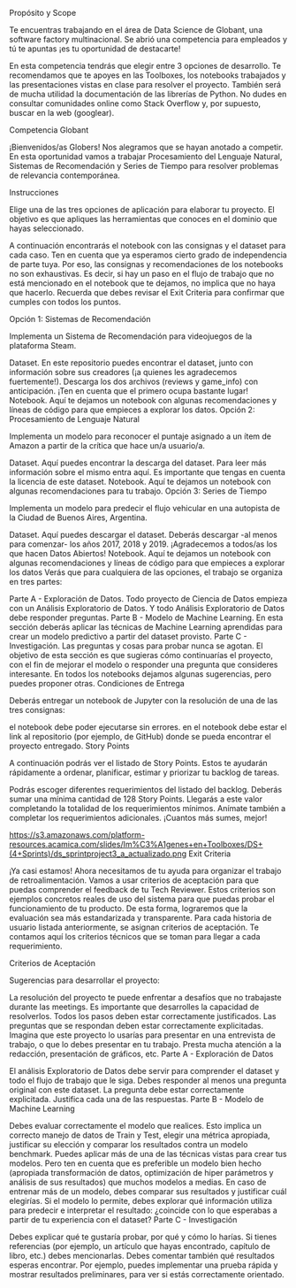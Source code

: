 Propósito y Scope

Te encuentras trabajando en el área de Data Science de Globant, una software factory multinacional. Se abrió una competencia para empleados y tú te apuntas ¡es tu oportunidad de destacarte!

En esta competencia tendrás que elegir entre 3 opciones de desarrollo. Te recomendamos que te apoyes en las Toolboxes, los notebooks trabajados y las presentaciones vistas en clase para resolver el proyecto. También será de mucha utilidad la documentación de las librerías de Python. No dudes en consultar comunidades online como Stack Overflow y, por supuesto, buscar en la web (googlear).

Competencia Globant

¡Bienvenidos/as Globers! Nos alegramos que se hayan anotado a competir. En esta oportunidad vamos a trabajar Procesamiento del Lenguaje Natural, Sistemas de Recomendación y Series de Tiempo para resolver problemas de relevancia contemporánea.

Instrucciones

Elige una de las tres opciones de aplicación para elaborar tu proyecto. El objetivo es que apliques las herramientas que conoces en el dominio que hayas seleccionado.

A continuación encontrarás el notebook con las consignas y el dataset para cada caso. Ten en cuenta que ya esperamos cierto grado de independencia de parte tuya. Por eso, las consignas y recomendaciones de los notebooks no son exhaustivas. Es decir, si hay un paso en el flujo de trabajo que no está mencionado en el notebook que te dejamos, no implica que no haya que hacerlo. Recuerda que debes revisar el Exit Criteria para confirmar que cumples con todos los puntos.

Opción 1: Sistemas de Recomendación

Implementa un Sistema de Recomendación para videojuegos de la plataforma Steam.

Dataset. En este repositorio puedes encontrar el dataset, junto con información sobre sus creadores (¡a quienes les agradecemos fuertemente!). Descarga los dos archivos (reviews y game_info) con anticipación. ¡Ten en cuenta que el primero ocupa bastante lugar!
Notebook. Aquí te dejamos un notebook con algunas recomendaciones y líneas de código para que empieces a explorar los datos.
Opción 2: Procesamiento de Lenguaje Natural

Implementa un modelo para reconocer el puntaje asignado a un ítem de Amazon a partir de la crítica que hace un/a usuario/a.

Dataset. Aquí puedes encontrar la descarga del dataset. Para leer más información sobre el mismo entra aquí. Es importante que tengas en cuenta la licencia de este dataset.
Notebook. Aquí te dejamos un notebook con algunas recomendaciones para tu trabajo.
Opción 3: Series de Tiempo

Implementa un modelo para predecir el flujo vehicular en una autopista de la Ciudad de Buenos Aires, Argentina.

Dataset. Aquí puedes descargar el dataset. Deberás descargar -al menos para comenzar- los años 2017, 2018 y 2019. ¡Agradecemos a todos/as los que hacen Datos Abiertos!
Notebook. Aquí te dejamos un notebook con algunas recomendaciones y líneas de código para que empieces a explorar los datos
Verás que para cualquiera de las opciones, el trabajo se organiza en tres partes:

Parte A - Exploración de Datos. Todo proyecto de Ciencia de Datos empieza con un Análisis Exploratorio de Datos. Y todo Análisis Exploratorio de Datos debe responder preguntas.
Parte B - Modelo de Machine Learning. En esta sección deberás aplicar las técnicas de Machine Learning aprendidas para crear un modelo predictivo a partir del dataset provisto.
Parte C - Investigación. Las preguntas y cosas para probar nunca se agotan. El objetivo de esta sección es que sugieras cómo continuarías el proyecto, con el fin de mejorar el modelo o responder una pregunta que consideres interesante. En todos los notebooks dejamos algunas sugerencias, pero puedes proponer otras.
Condiciones de Entrega

Deberás entregar un notebook de Jupyter con la resolución de una de las tres consignas:

el notebook debe poder ejecutarse sin errores.
en el notebook debe estar el link al repositorio (por ejemplo, de GitHub) donde se pueda encontrar el proyecto entregado.
Story Points

A continuación podrás ver el listado de Story Points. Estos te ayudarán rápidamente a ordenar, planificar, estimar y priorizar tu backlog de tareas.

Podrás escoger diferentes requerimientos del listado del backlog. Deberás sumar una mínima cantidad de 128 Story Points. Llegarás a este valor completando la totalidad de los requerimientos mínimos. Anímate también a completar los requerimientos adicionales. ¡Cuantos más sumes, mejor!

https://s3.amazonaws.com/platform-resources.acamica.com/slides/Im%C3%A1genes+en+Toolboxes/DS+(4+Sprints)/ds_sprintproject3_a_actualizado.png
Exit Criteria

¡Ya casi estamos! Ahora necesitamos de tu ayuda para organizar el trabajo de retroalimentación. Vamos a usar criterios de aceptación para que puedas comprender el feedback de tu Tech Reviewer. Estos criterios son ejemplos concretos reales de uso del sistema para que puedas probar el funcionamiento de tu producto. De esta forma, lograremos que la evaluación sea más estandarizada y transparente. Para cada historia de usuario listada anteriormente, se asignan criterios de aceptación. Te contamos aquí los criterios técnicos que se toman para llegar a cada requerimiento.

Criterios de Aceptación

Sugerencias para desarrollar el proyecto:

La resolución del proyecto te puede enfrentar a desafíos que no trabajaste durante las meetings. Es importante que desarrolles la capacidad de resolverlos.
Todos los pasos deben estar correctamente justificados.
Las preguntas que se respondan deben estar correctamente explicitadas.
Imagina que este proyecto lo usarías para presentar en una entrevista de trabajo, o que lo debes presentar en tu trabajo. Presta mucha atención a la redacción, presentación de gráficos, etc.
Parte A - Exploración de Datos

El análisis Exploratorio de Datos debe servir para comprender el dataset y todo el flujo de trabajo que le siga.
Debes responder al menos una pregunta original con este dataset. La pregunta debe estar correctamente explicitada.
Justifica cada una de las respuestas.
Parte B - Modelo de Machine Learning

Debes evaluar correctamente el modelo que realices. Esto implica un correcto manejo de datos de Train y Test, elegir una métrica apropiada, justificar su elección y comparar los resultados contra un modelo benchmark.
Puedes aplicar más de una de las técnicas vistas para crear tus modelos. Pero ten en cuenta que es preferible un modelo bien hecho (apropiada transformación de datos, optimización de hiper parámetros y análisis de sus resultados) que muchos modelos a medias. En caso de entrenar más de un modelo, debes comparar sus resultados y justificar cuál elegirías.
Si el modelo lo permite, debes explorar qué información utiliza para predecir e interpretar el resultado: ¿coincide con lo que esperabas a partir de tu experiencia con el dataset?
Parte C - Investigación

Debes explicar qué te gustaría probar, por qué y cómo lo harías. Si tienes referencias (por ejemplo, un artículo que hayas encontrado, capítulo de libro, etc.) debes mencionarlas.
Debes comentar también qué resultados esperas encontrar. Por ejemplo, puedes implementar una prueba rápida y mostrar resultados preliminares, para ver si estás correctamente orientado.
